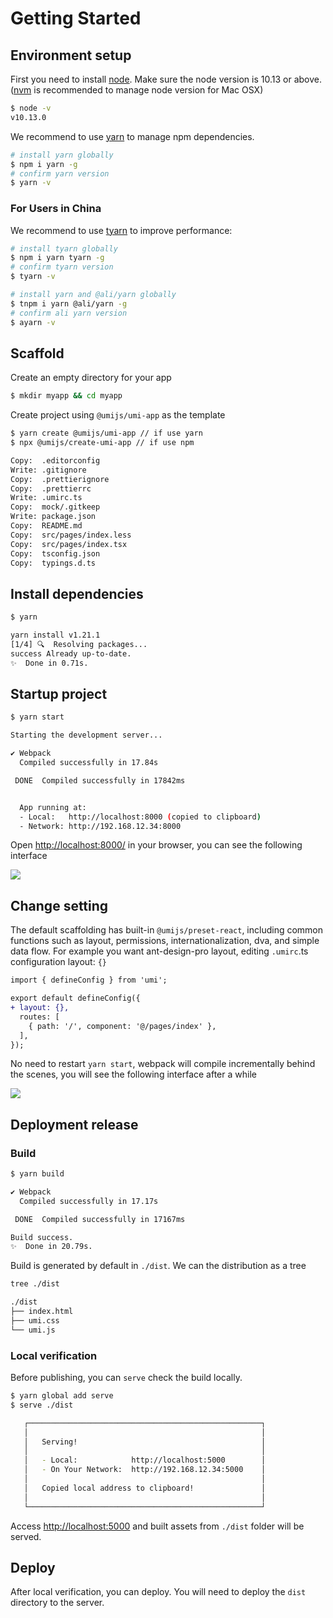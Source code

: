 # Getting Started

## Environment setup

First you need to install [node](https://nodejs.org/en/). Make sure the node version is 10.13 or above. ([nvm](https://github.com/creationix/nvm) is recommended to manage node version for Mac OSX)

```bash
$ node -v
v10.13.0
```

We recommend to use [yarn](https://github.com/yarnpkg/yarn) to manage npm dependencies.

```bash
# install yarn globally
$ npm i yarn -g
# confirm yarn version
$ yarn -v
```

### For Users in China

We recommend to use [tyarn](https://github.com/yiminghe/tyarn) to improve performance:

```bash
# install tyarn globally
$ npm i yarn tyarn -g
# confirm tyarn version
$ tyarn -v

# install yarn and @ali/yarn globally
$ tnpm i yarn @ali/yarn -g
# confirm ali yarn version
$ ayarn -v
```

## Scaffold

Create an empty directory for your app

```bash
$ mkdir myapp && cd myapp
```

Create project using `@umijs/umi-app` as the template

```bash
$ yarn create @umijs/umi-app // if use yarn
$ npx @umijs/create-umi-app // if use npm

Copy:  .editorconfig
Write: .gitignore
Copy:  .prettierignore
Copy:  .prettierrc
Write: .umirc.ts
Copy:  mock/.gitkeep
Write: package.json
Copy:  README.md
Copy:  src/pages/index.less
Copy:  src/pages/index.tsx
Copy:  tsconfig.json
Copy:  typings.d.ts
```

## Install dependencies

```bash
$ yarn

yarn install v1.21.1
[1/4] 🔍  Resolving packages...
success Already up-to-date.
✨  Done in 0.71s.
```

## Startup project

```bash
$ yarn start

Starting the development server...

✔ Webpack
  Compiled successfully in 17.84s

 DONE  Compiled successfully in 17842ms                                       8:06:31 PM


  App running at:
  - Local:   http://localhost:8000 (copied to clipboard)
  - Network: http://192.168.12.34:8000
```

Open [http://localhost:8000/](http://localhost:8000/) in your browser, you can see the following interface

![](https://img.alicdn.com/tfs/TB1JpeLwxD1gK0jSZFsXXbldVXa-1540-950.png)

## Change setting

The default scaffolding has built-in `@umijs/preset-react`, including common functions such as 
layout, permissions, internationalization, dva, and simple data flow. 
For example you want ant-design-pro layout, editing `.umirc`.ts configuration layout: `{}`

```diff
import { defineConfig } from 'umi';

export default defineConfig({
+ layout: {},
  routes: [
    { path: '/', component: '@/pages/index' },
  ],
});
```

No need to restart `yarn start`, webpack will compile incrementally behind the scenes, you will see the following interface after a while

![](https://img.alicdn.com/tfs/TB1pISMwxn1gK0jSZKPXXXvUXXa-1894-1032.png)

## Deployment release

### Build

```bash
$ yarn build

✔ Webpack
  Compiled successfully in 17.17s

 DONE  Compiled successfully in 17167ms                                       8:26:25 PM

Build success.
✨  Done in 20.79s.
```

Build is generated by default in `./dist`. We can the distribution as a tree

```bash
tree ./dist

./dist
├── index.html
├── umi.css
└── umi.js
```

### Local verification

Before publishing, you can `serve` check the build locally.

```bash
$ yarn global add serve
$ serve ./dist

   ┌────────────────────────────────────────────────────┐
   │                                                    │
   │   Serving!                                         │
   │                                                    │
   │   - Local:            http://localhost:5000        │
   │   - On Your Network:  http://192.168.12.34:5000    │
   │                                                    │
   │   Copied local address to clipboard!               │
   │                                                    │
   └────────────────────────────────────────────────────┘
```

Access [http://localhost:5000](http://localhost:5000) and built assets from `./dist` folder will be served.

## Deploy

After local verification, you can deploy. You will need to deploy the `dist` directory to the server.
